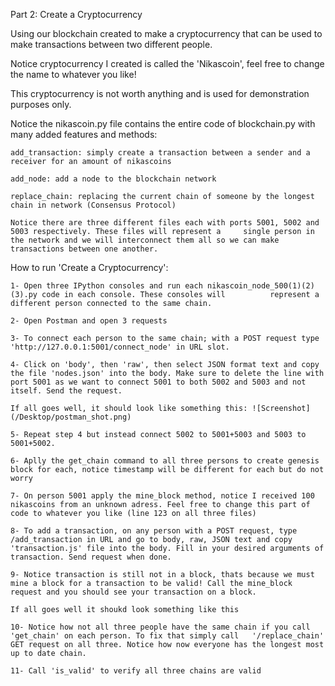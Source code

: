 Part 2: Create a Cryptocurrency

Using our blockchain created to make a cryptocurrency that can be used to make transactions between two different people.

Notice cryptocurrency I created is called the 'Nikascoin', feel free to change the name to whatever you like!

This cryptocurrency is not worth anything and is used for demonstration purposes only.

Notice the nikascoin.py file contains the entire code of blockchain.py with many added features and methods:


    add_transaction: simply create a transaction between a sender and a receiver for an amount of nikascoins

    add_node: add a node to the blockchain network

    replace_chain: replacing the current chain of someone by the longest chain in network (Consensus Protocol)

    Notice there are three different files each with ports 5001, 5002 and 5003 respectively. These files will represent a     single person in the network and we will interconnect them all so we can make transactions between one another.


How to run 'Create a Cryptocurrency':


    1- Open three IPython consoles and run each nikascoin_node_500(1)(2)(3).py code in each console. These consoles will          represent a different person connected to the same chain.
  
    2- Open Postman and open 3 requests
  
    3- To connect each person to the same chain; with a POST request type 'http://127.0.0.1:5001/connect_node' in URL slot.
  
    4- Click on 'body', then 'raw', then select JSON format text and copy the file 'nodes.json' into the body. Make sure to delete the line with port 5001 as we want to connect 5001 to both 5002 and 5003 and not itself. Send the request.
  
    If all goes well, it should look like something this: ![Screenshot](/Desktop/postman_shot.png)
  
    5- Repeat step 4 but instead connect 5002 to 5001+5003 and 5003 to 5001+5002.
  
    6- Aplly the get_chain command to all three persons to create genesis block for each, notice timestamp will be different for each but do not worry
  
    7- On person 5001 apply the mine_block method, notice I received 100 nikascoins from an unknown adress. Feel free to change this part of code to whatever you like (line 123 on all three files)
  
    8- To add a transaction, on any person with a POST request, type /add_transaction in URL and go to body, raw, JSON text and copy 'transaction.js' file into the body. Fill in your desired arguments of transaction. Send request when done.
  
    9- Notice transaction is still not in a block, thats because we must mine a block for a transaction to be valid! Call the mine_block request and you should see your transaction on a block.
  
    If all goes well it shoukd look something like this
  
    10- Notice how not all three people have the same chain if you call 'get_chain' on each person. To fix that simply call   '/replace_chain' GET request on all three. Notice how now everyone has the longest most up to date chain.
 
    11- Call 'is_valid' to verify all three chains are valid
  
